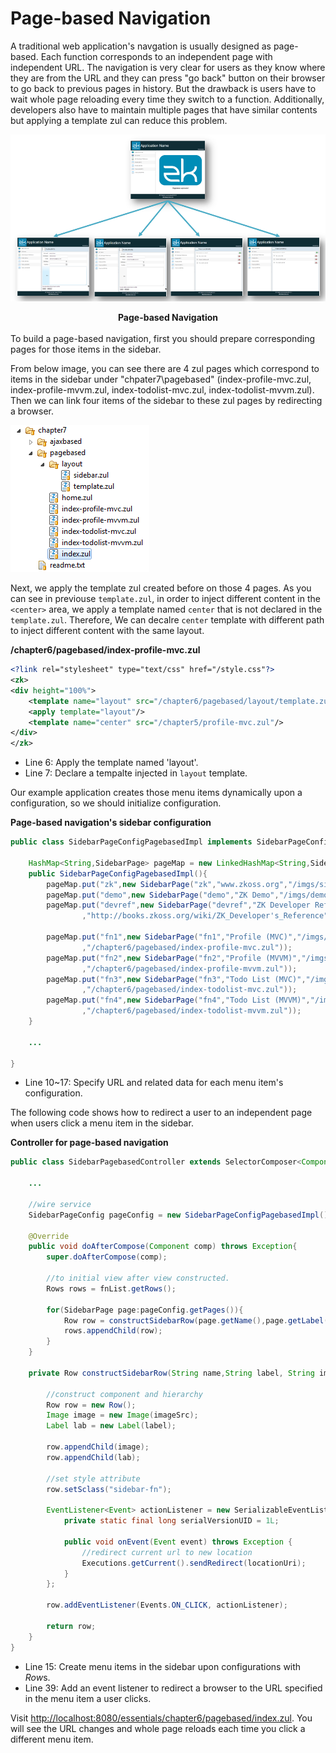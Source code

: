 # Page-based Navigation

A traditional web application's navgation is usually designed as page-based. Each function corresponds to an independent page with independent URL. The navigation is very clear for users as they know where they are from the URL and they can press "go back" button on their browser to go back to previous pages in history. But the drawback is users have to wait whole page reloading every time they switch to a
function. Additionally, developers also have to maintain multiple pages
that have similar contents but applying a template zul can reduce this problem.

![](../images/ze-ch7-page-based-navigation.png)

<div style="text-align:center">
<strong>Page-based Navigation</strong>
</div>

<br/>
To build a page-based navigation, first you should prepare corresponding pages for those items in the sidebar.

From below image, you can see there are 4 zul pages which correspond
to items in the sidebar under "chpater7\\pagebased" (index-profile-mvc.zul, index-profile-mvvm.zul, index-todolist-mvc.zul, index-todolist-mvvm.zul). Then we can link four items of the sidebar to these zul pages by redirecting a browser.

![](../images/ze-ch7-pagebased.png)

Next, we apply the template zul created before on those 4 pages. As you can see in previouse `template.zul`, in order to inject different content in the `<center>` area, we apply a template named `center` that is not declared in the `template.zul`. Therefore, We can decalre `center` template with different path to inject different content with the same layout.

**/chapter6/pagebased/index-profile-mvc.zul**

```xml
<?link rel="stylesheet" type="text/css" href="/style.css"?>
<zk>
<div height="100%">
	<template name="layout" src="/chapter6/pagebased/layout/template.zul"/>
	<apply template="layout"/>
	<template name="center" src="/chapter5/profile-mvc.zul"/>
</div>
</zk>
```

- Line 6: Apply the template named 'layout'.
- Line 7: Declare a tempalte injected in `layout` template.

Our example application creates those menu items dynamically upon a
configuration, so we should initialize configuration.

**Page-based navigation's sidebar configuration**

```java
public class SidebarPageConfigPagebasedImpl implements SidebarPageConfig{

    HashMap<String,SidebarPage> pageMap = new LinkedHashMap<String,SidebarPage>();
    public SidebarPageConfigPagebasedImpl(){
        pageMap.put("zk",new SidebarPage("zk","www.zkoss.org","/imgs/site.png","http://www.zkoss.org/"));
        pageMap.put("demo",new SidebarPage("demo","ZK Demo","/imgs/demo.png","http://www.zkoss.org/zkdemo"));
        pageMap.put("devref",new SidebarPage("devref","ZK Developer Reference","/imgs/doc.png"
                ,"http://books.zkoss.org/wiki/ZK_Developer's_Reference"));

        pageMap.put("fn1",new SidebarPage("fn1","Profile (MVC)","/imgs/fn.png"
                ,"/chapter6/pagebased/index-profile-mvc.zul"));
        pageMap.put("fn2",new SidebarPage("fn2","Profile (MVVM)","/imgs/fn.png"
                ,"/chapter6/pagebased/index-profile-mvvm.zul"));
        pageMap.put("fn3",new SidebarPage("fn3","Todo List (MVC)","/imgs/fn.png"
                ,"/chapter6/pagebased/index-todolist-mvc.zul"));
        pageMap.put("fn4",new SidebarPage("fn4","Todo List (MVVM)","/imgs/fn.png"
                ,"/chapter6/pagebased/index-todolist-mvvm.zul"));
    }

    ...

}
```
- Line 10\~17: Specify URL and related data for each menu item's configuration.

The following code shows how to redirect a user to an independent page
when users click a menu item in the sidebar.

**Controller for page-based navigation**

```java
public class SidebarPagebasedController extends SelectorComposer<Component>{

    ...

    //wire service
    SidebarPageConfig pageConfig = new SidebarPageConfigPagebasedImpl();

    @Override
    public void doAfterCompose(Component comp) throws Exception{
        super.doAfterCompose(comp);

        //to initial view after view constructed.
        Rows rows = fnList.getRows();

        for(SidebarPage page:pageConfig.getPages()){
            Row row = constructSidebarRow(page.getName(),page.getLabel(),page.getIconUri(),page.getUri());
            rows.appendChild(row);
        }
    }

    private Row constructSidebarRow(String name,String label, String imageSrc, final String locationUri) {

        //construct component and hierarchy
        Row row = new Row();
        Image image = new Image(imageSrc);
        Label lab = new Label(label);

        row.appendChild(image);
        row.appendChild(lab);

        //set style attribute
        row.setSclass("sidebar-fn");

        EventListener<Event> actionListener = new SerializableEventListener<Event>() {
            private static final long serialVersionUID = 1L;

            public void onEvent(Event event) throws Exception {
                //redirect current url to new location
                Executions.getCurrent().sendRedirect(locationUri);
            }
        };

        row.addEventListener(Events.ON_CLICK, actionListener);

        return row;
    }
}
```
- Line 15: Create menu items in the sidebar upon configurations with *Row*s.
- Line 39: Add an event listener to redirect a browser to the URL specified in the menu item a user clicks.

Visit <http://localhost:8080/essentials/chapter6/pagebased/index.zul>.
You will see the URL changes and whole page reloads each time you click
a different menu item.
